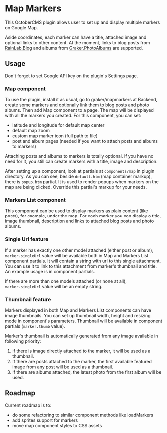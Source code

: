 # Map Markers

This OctoberCMS plugin allows user to set up and display multiple markers on Google Map.

Aside coordinates, each marker can have a title, attached image and optional links to other content.
At the moment, links to blog posts from [RainLab.Blog](https://octobercms.com/plugin/rainlab-blog) and albums from [Graker.PhotoAlbums](https://github.com/graker/photoalbums) are supported.

## Usage

Don't forget to set Google API key on the plugin's Settings page.

### Map component

To use the plugin, install it as usual, go to graker/mapmarkers at Backend, create some markers and optionally link them to blog posts and photo albums.
Then add Map component to a page. The map will be displayed with all the markers you created.
For this component, you can set:

* latitude and longitude for default map center
* default map zoom
* custom map marker icon (full path to file)
* post and album pages (needed if you want to attach posts and albums to markers)

Attaching posts and albums to markers is totally optional. If you have no need for it, you still can create markers with a title, image and description.

After setting up a component, look at partials at `components/map` in plugin directory. 
As you can see, beside `default.htm` (map container markup), there is `popup.htm` partial. 
It is used to render popups when markers on the map are being clicked. Override this partial's markup for your needs.

### Markers List component

This component can be used to display markers as plain content (like posts), for example, under the map. 
For each marker you can display a title, image thumbnail, description and links to attached blog posts and photo albums. 

### Single Url feature

If a marker has exactly one other model attached (either post or album), `marker.singleUrl` value will be available both in Map and Markers List component partials. It will contain a string with url to this single attachment. You can use it to link to this attachment from marker's thumbnail and title. An example usage is in component partials.

If there are more than one models attached (or none at all), `marker.singleUrl` value will be an empty string.

### Thumbnail feature

Markers displayed in both Map and Markers List components can have image thumbnails. You can set up thumbnail width, height and resizing mode in component's parameters. Thumbnail will be available in component partials (`marker.thumb` value).

Marker's thumbnail is automatically generated from any image available in following priority:

1. If there is image directly attached to the marker, it will be used as a thumbnail.
2. If there are posts attached to the marker, the first available featured image from any post will be used as a thumbnail.
3. If there are albums attached, the latest photo from the first album will be used.

## Roadmap

Current roadmap is to:
 
* do some refactoring to similar component methods like loadMarkers
* add sprites support for markers
* move map component styles to CSS assets
